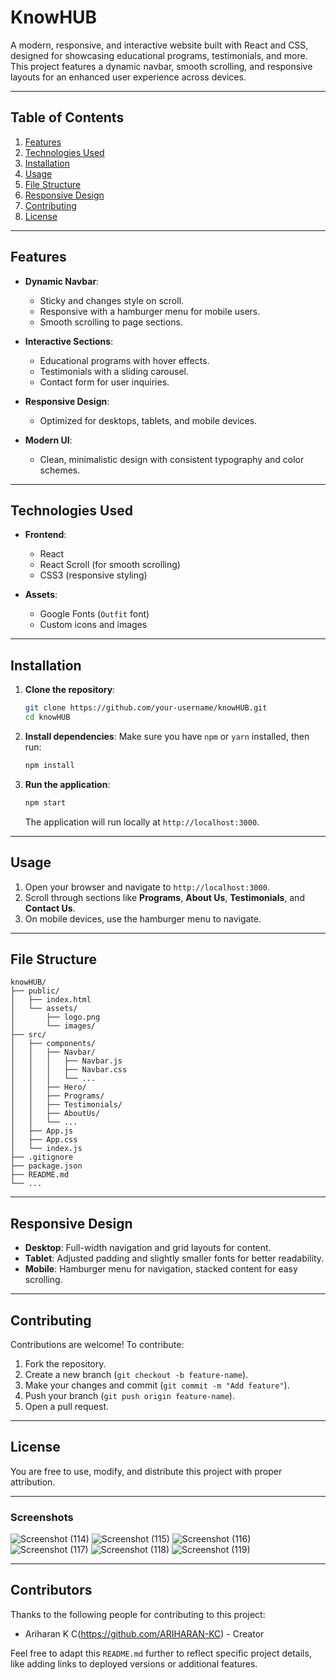 # **KnowHUB**

A modern, responsive, and interactive website built with React and CSS, designed for showcasing educational programs, testimonials, and more. This project features a dynamic navbar, smooth scrolling, and responsive layouts for an enhanced user experience across devices.

---

## **Table of Contents**

1. [Features](#features)
2. [Technologies Used](#technologies-used)
3. [Installation](#installation)
4. [Usage](#usage)
5. [File Structure](#file-structure)
6. [Responsive Design](#responsive-design)
7. [Contributing](#contributing)
8. [License](#license)

---

## **Features**

- **Dynamic Navbar**:
  - Sticky and changes style on scroll.
  - Responsive with a hamburger menu for mobile users.
  - Smooth scrolling to page sections.

- **Interactive Sections**:
  - Educational programs with hover effects.
  - Testimonials with a sliding carousel.
  - Contact form for user inquiries.

- **Responsive Design**:
  - Optimized for desktops, tablets, and mobile devices.

- **Modern UI**:
  - Clean, minimalistic design with consistent typography and color schemes.

---

## **Technologies Used**

- **Frontend**:
  - React
  - React Scroll (for smooth scrolling)
  - CSS3 (responsive styling)

- **Assets**:
  - Google Fonts (`Outfit` font)
  - Custom icons and images

---

## **Installation**

1. **Clone the repository**:
   ```bash
   git clone https://github.com/your-username/knowHUB.git
   cd knowHUB
   ```

2. **Install dependencies**:
   Make sure you have `npm` or `yarn` installed, then run:
   ```bash
   npm install
   ```

3. **Run the application**:
   ```bash
   npm start
   ```
   The application will run locally at `http://localhost:3000`.

---

## **Usage**

1. Open your browser and navigate to `http://localhost:3000`.
2. Scroll through sections like **Programs**, **About Us**, **Testimonials**, and **Contact Us**.
3. On mobile devices, use the hamburger menu to navigate.

---

## **File Structure**

```
knowHUB/
├── public/
│   ├── index.html
│   └── assets/
│       ├── logo.png
│       └── images/
├── src/
│   ├── components/
│   │   ├── Navbar/
│   │   │   ├── Navbar.js
│   │   │   ├── Navbar.css
│   │   │   └── ...
│   │   ├── Hero/
│   │   ├── Programs/
│   │   ├── Testimonials/
│   │   ├── AboutUs/
│   │   └── ...
│   ├── App.js
│   ├── App.css
│   └── index.js
├── .gitignore
├── package.json
├── README.md
└── ...
```

---

## **Responsive Design**

- **Desktop**: Full-width navigation and grid layouts for content.
- **Tablet**: Adjusted padding and slightly smaller fonts for better readability.
- **Mobile**: Hamburger menu for navigation, stacked content for easy scrolling.

---

## **Contributing**

Contributions are welcome! To contribute:

1. Fork the repository.
2. Create a new branch (`git checkout -b feature-name`).
3. Make your changes and commit (`git commit -m "Add feature"`).
4. Push your branch (`git push origin feature-name`).
5. Open a pull request.

---

## **License**

You are free to use, modify, and distribute this project with proper attribution.

---

### **Screenshots**
![Screenshot (114)](https://github.com/user-attachments/assets/6a016ca7-e612-44d6-b019-8a7319fdba96)
![Screenshot (115)](https://github.com/user-attachments/assets/9b7c49fa-666a-4aed-932c-ce4ca225dbbd)
![Screenshot (116)](https://github.com/user-attachments/assets/539d7616-1852-41eb-ba79-d2c67a684114)
![Screenshot (117)](https://github.com/user-attachments/assets/a54ca573-367c-46f4-ae69-500cea726906)
![Screenshot (118)](https://github.com/user-attachments/assets/87ef4a76-d7f6-4ea6-a29a-868465170b17)
![Screenshot (119)](https://github.com/user-attachments/assets/c3c35701-290a-4fc1-922b-ffab17d36f92)

--- 
## **Contributors**

Thanks to the following people for contributing to this project:

- Ariharan K C(https://github.com/ARIHARAN-KC) - Creator

Feel free to adapt this `README.md` further to reflect specific project details, like adding links to deployed versions or additional features.
